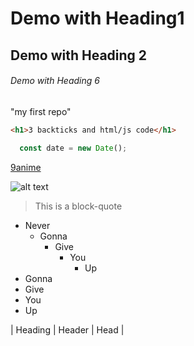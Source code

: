 # Demo with Heading1
## Demo with Heading 2
###### Demo with Heading 6

"my first repo"

```html
<h1>3 backticks and html/js code</h1>
```
```Javascript
  const date = new Date();
```

[9anime](https://9anime.to/home)

![alt text]([https://new.uniquejapan.com/a-daimyo-family-shimosa-no-kami-kuniyoshi-katana/](https://new.uniquejapan.com/wp-content/uploads/2011/10/ujka015_kuniyoshi-22-saya-blade-e1319830492394.jpg))

> This is a block-quote

- Never
  - Gonna
    - Give
      - You
        - Up
- Gonna
- Give
- You
- Up





|  Heading  | Header | Head |
